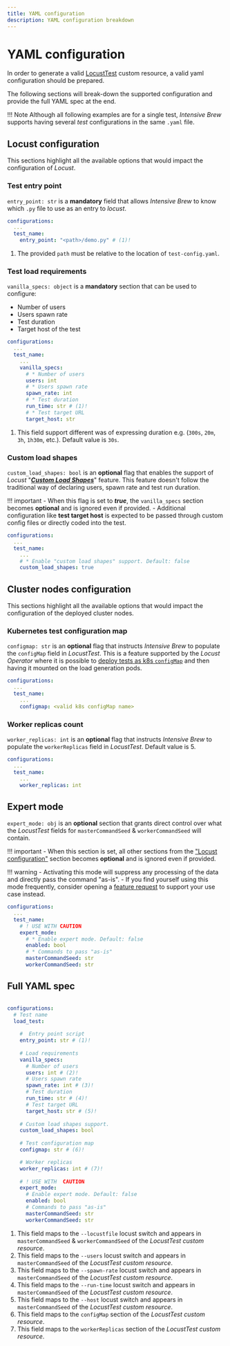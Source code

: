 ```yaml
---
title: YAML configuration
description: YAML configuration breakdown
---
```


# YAML configuration
In order to generate a valid [LocustTest] custom resource, a valid yaml configuration should be prepared.

The following sections will break-down the supported configuration and provide the full YAML spec at the end.

!!! Note
        Although all following examples are for a single test, _Intensive Brew_ supports having several _test_ configurations in the same `.yaml` file.


## Locust configuration

This sections highlight all the available options that would impact the configuration of _Locust_. 

### Test entry point

`entry_point: str` is a **mandatory** field that allows _Intensive Brew_ to know which `.py` file to use as an entry to _locust_.

```yaml title="test-config.yaml"
configurations:
  ...
  test_name:
    entry_point: "<path>/demo.py" # (1)!
```

1. The provided `path` must be relative to the location of `test-config.yaml`.

### Test load requirements

`vanilla_specs: object` is a **mandatory** section that can be used to configure:

- Number of users
- Users spawn rate
- Test duration
- Target host of the test

```yaml title="test-config.yaml"
configurations:
  ...
  test_name:
    ...
    vanilla_specs:
      # * Number of users
      users: int
      # * Users spawn rate
      spawn_rate: int
      # * Test duration
      run_time: str # (1)!
      # * Test target URL 
      target_host: str
```

1. This field support different was of expressing duration e.g. (`300s`, `20m`, `3h`, `1h30m`, etc.). Default value is `30s`.

### Custom load shapes

`custom_load_shapes: bool` is an **optional** flag that enables the support of _Locust_ "**_[Custom Load Shapes]_**" feature. This feature doesn't follow the traditional way of declaring users, spawn rate and test run duration.

!!! important
    - When this flag is set to **_true_**, the `vanilla_specs` section becomes **optional** and is ignored even if provided.
    - Additional configuration like **test target host** is expected to be passed through custom config files or directly coded into the test.

```yaml title="test-config.yaml"
configurations:
  ...
  test_name:
    ...
    # * Enable "custom load shapes" support. Default: false
    custom_load_shapes: true
```

## Cluster nodes configuration

This sections highlight all the available options that would impact the configuration of the deployed cluster nodes.

### Kubernetes test configuration map

`configmap: str` is an **optional** flag that instructs _Intensive Brew_ to populate the `configMap` field in _LocustTest_. This is a feature supported by the _Locust Operator_ where it is possible to [deploy tests as k8s `configMap`] and then having it mounted on the load generation pods.

```yaml title="test-config.yaml"
configurations:
  ...
  test_name:
    ...
    configmap: <valid k8s configMap name>
```

### Worker replicas count

`worker_replicas: int` is an **optional** flag that instructs _Intensive Brew_ to populate the `workerReplicas` field in _LocustTest_. Default value is 5.

```yaml title="test-config.yaml"
configurations:
  ...
  test_name:
    ...
    worker_replicas: int
```

## Expert mode

`expert_mode: obj` is an **optional** section that grants direct control over what the _LocustTest_ fields for `masterCommandSeed` & `workerCommandSeed` will contain.

!!! important
    - When this section is set, all other sections from the ["Locust configuration"](#locust-configuration) section becomes **optional** and is ignored even if provided.

!!! warning
    - Activating this mode will suppress any processing of the data and directly pass the command "as-is".
    - If you find yourself using this mode frequently, consider opening a [feature request] to support your use case instead.  

```yaml title="test-config.yaml"
configurations:
  ...
  test_name:
    # ! USE WITH CAUTION
    expert_mode:
      # * Enable expert mode. Default: false
      enabled: bool
      # * Commands to pass "as-is"
      masterCommandSeed: str
      workerCommandSeed: str
```

## Full YAML spec

```yaml title="test-config.yaml"

configurations:
  # Test name
  load_test:
  
    #  Entry point script
    entry_point: str # (1)!
    
    # Load requirements
    vanilla_specs: 
      # Number of users
      users: int # (2)!
      # Users spawn rate
      spawn_rate: int # (3)!
      # Test duration
      run_time: str # (4)!
      # Test target URL 
      target_host: str # (5)!
    
    # Custom load shapes support.
    custom_load_shapes: bool
    
    # Test configuration map
    configmap: str # (6)!

    # Worker replicas
    worker_replicas: int # (7)!
    
    # ! USE WITH  CAUTION
    expert_mode:
      # Enable expert mode. Default: false
      enabled: bool
      # Commands to pass "as-is"
      masterCommandSeed: str
      workerCommandSeed: str
```

1. This field maps to the `--locustfile` locust switch and appears in `masterCommandSeed` & `workerCommandSeed` of the _LocustTest custom resource_.
2. This field maps to the `--users` locust switch and appears in `masterCommandSeed` of the _LocustTest custom resource_.
3. This field maps to the `--spawn-rate` locust switch and appears in `masterCommandSeed` of the _LocustTest custom resource_.
4. This field maps to the `--run-time` locust switch and appears in `masterCommandSeed` of the _LocustTest custom resource_.
5. This field maps to the `--host` locust switch and appears in `masterCommandSeed` of the _LocustTest custom resource_.
6. This field maps to the `configMap`  section of the _LocustTest custom resource_.
7. This field maps to the `workerReplicas`  section of the _LocustTest custom resource_.




[//]: # (Links)
[LocustTest]: https://abdelrhmanhamouda.github.io/locust-k8s-operator/getting_started/#step-2-write-a-valid-custom-resource-for-locusttest-crd
[Custom Load Shapes]: https://docs.locust.io/en/stable/custom-load-shape.html
[deploy tests as k8s `configMap`]: https://abdelrhmanhamouda.github.io/locust-k8s-operator/getting_started/#step-4-deploy-test-as-a-configmap
[feature request]: https://github.com/AbdelrhmanHamouda/intensive-brew/issues